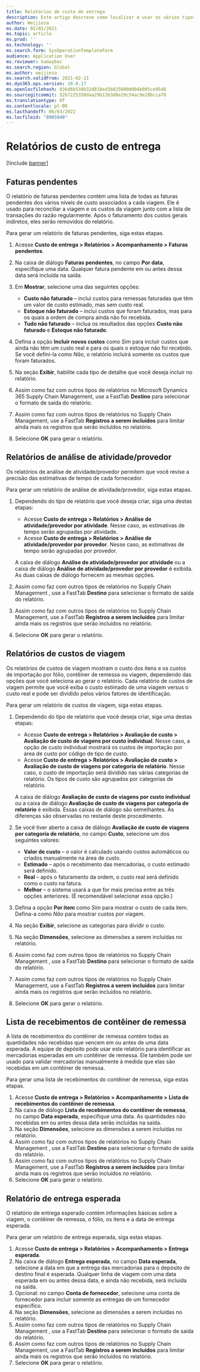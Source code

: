 ```yaml
---
title: Relatórios de custo de entrega
description: Este artigo descreve como localizar e usar os vários tipos de relatórios que estão disponíveis para o módulo de custo de entrega.
author: Weijiesa
ms.date: 02/01/2021
ms.topic: article
ms.prod: ''
ms.technology: ''
ms.search.form: SysOperationTemplateForm
audience: Application User
ms.reviewer: kamaybac
ms.search.region: Global
ms.author: weijiesa
ms.search.validFrom: 2021-02-21
ms.dyn365.ops.version: 10.0.17
ms.openlocfilehash: 836d6b538b32d818ed3b825000d004b005ce95d8
ms.sourcegitcommit: 52b7225350daa29b1263d8e29c54ac9e20bcca70
ms.translationtype: HT
ms.contentlocale: pt-BR
ms.lasthandoff: 06/03/2022
ms.locfileid: "8905940"
---
```

# <a name="landed-cost-reports"></a>Relatórios de custo de entrega

[!include [banner](../../includes/banner.md)]

## <a name="outstanding-invoices"></a>Faturas pendentes

O relatório de faturas pendentes contém uma lista de todas as faturas pendentes dos vários níveis de custo associados a cada viagem. Ele é usado para reconciliar a viagem e os custos da viagem junto com a lista de transações do razão regularmente. Após o faturamento dos custos gerais indiretos, eles serão removidos do relatório.

Para gerar um relatório de faturas pendentes, siga estas etapas.

1. Acesse **Custo de entrega \> Relatórios \> Acompanhamento \> Faturas pendentes**.
1. Na caixa de diálogo **Faturas pendentes**, no campo **Por data**, especifique uma data. Qualquer fatura pendente em ou antes dessa data será incluída na saída.
1. Em **Mostrar**, selecione uma das seguintes opções:

    - **Custo não faturado** – inclui custos para remessas faturadas que têm um valor de custo estimado, mas sem custo real.
    - **Estoque não faturado** – inclui custos que foram faturados, mas para os quais a ordem de compra ainda não foi recebida.
    - **Tudo não faturado** – inclua os resultados das opções **Custo não faturado** e **Estoque não faturado**.

1. Defina a opção **Incluir novos custos** como *Sim* para incluir custos que ainda não têm um custo real e para os quais o estoque não foi recebido. Se você defini-la como *Não*, o relatório incluirá somente os custos que foram faturados.
1. Na seção **Exibir**, habilite cada tipo de detalhe que você deseja incluir no relatório.
1. Assim como faz com outros tipos de relatórios no Microsoft Dynamics 365 Supply Chain Management, use a FastTab **Destino** para selecionar o formato de saída do relatório.
1. Assim como faz com outros tipos de relatórios no Supply Chain Management, use a FastTab **Registros a serem incluídos** para limitar ainda mais os registros que serão incluídos no relatório.
1. Selecione **OK** para gerar o relatório.

## <a name="activityprovider-analysis-reports"></a>Relatórios de análise de atividade/provedor

Os relatórios de análise de atividade/provedor permitem que você revise a precisão das estimativas de tempo de cada fornecedor.

Para gerar um relatório de análise de atividade/provedor, siga estas etapas.

1. Dependendo do tipo de relatório que você deseja criar, siga uma destas etapas:

    - Acesse **Custo de entrega \> Relatórios \> Análise de atividade/provedor por atividade**. Nesse caso, as estimativas de tempo serão agrupadas por atividade.
    - Acesse **Custo de entrega \> Relatórios \> Análise de atividade/provedor por provedor**. Nesse caso, as estimativas de tempo serão agrupadas por provedor.

    A caixa de diálogo **Análise de atividade/provedor por atividade** ou a caixa de diálogo **Análise de atividade/provedor por provedor** é exibida. As duas caixas de diálogo fornecem as mesmas opções.

1. Assim como faz com outros tipos de relatórios no Supply Chain Management , use a FastTab **Destino** para selecionar o formato de saída do relatório.
1. Assim como faz com outros tipos de relatórios no Supply Chain Management, use a FastTab **Registros a serem incluídos** para limitar ainda mais os registros que serão incluídos no relatório.
1. Selecione **OK** para gerar o relatório.

## <a name="voyage-costing-reports"></a>Relatórios de custos de viagem

Os relatórios de custos de viagem mostram o custo dos itens e os custos de importação por fólio, contêiner de remessa ou viagem, dependendo das opções que você seleciona ao gerar o relatório. Cada relatório de custos de viagem permite que você exiba o custo estimado de uma viagem versus o custo real e pode ser dividido pelos vários fatores de identificação.

Para gerar um relatório de custos de viagem, siga estas etapas.

1. Dependendo do tipo de relatório que você deseja criar, siga uma destas etapas:

    - Acesse **Custo de entrega \> Relatórios \> Avaliação de custo \> Avaliação de custo de viagens por custo individual**. Nesse caso, a opção de custo individual mostrará os custos de importação por área de custo por código de tipo de custo.
    - Acesse **Custo de entrega \> Relatórios \> Avaliação de custo \> Avaliação de custo de viagens por categoria de relatório**. Nesse caso, o custo de importação será dividido nas várias categorias de relatório. Os tipos de custo são agrupados por categorias de relatório.

    A caixa de diálogo **Avaliação de custo de viagens por custo individual** ou a caixa de diálogo **Avaliação de custo de viagens por categoria de relatório** é exibida. Essas caixas de diálogo são semelhantes. As diferenças são observadas no restante deste procedimento.

1. Se você tiver aberto a caixa de diálogo **Avaliação de custo de viagens por categoria de relatório**, no campo **Custo**, selecione um dos seguintes valores:

    - **Valor de custo** – o valor é calculado usando custos automáticos ou criados manualmente na área de custo.
    - **Estimado** – após o recebimento das mercadorias, o custo estimado será definido.
    - **Real** – após o faturamento da ordem, o custo real será definido como o custo na fatura.
    - **Melhor** – o sistema usará a que for mais precisa entre as três opções anteriores. (É recomendável selecionar essa opção.)

1. Defina a opção **Por item** como *Sim* para mostrar o custo de cada item. Defina-a como *Não* para mostrar custos por viagem.
1. Na seção **Exibir**, selecione as categorias para dividir o custo.
1. Na seção **Dimensões**, selecione as dimensões a serem incluídas no relatório.
1. Assim como faz com outros tipos de relatórios no Supply Chain Management , use a FastTab **Destino** para selecionar o formato de saída do relatório.
1. Assim como faz com outros tipos de relatórios no Supply Chain Management, use a FastTab **Registros a serem incluídos** para limitar ainda mais os registros que serão incluídos no relatório.
1. Selecione **OK** para gerar o relatório.

## <a name="shipping-container-receipts-list"></a>Lista de recebimentos de contêiner de remessa

A lista de recebimentos do contêiner de remessa contém todas as quantidades não recebidas que vencem em ou antes de uma data esperada. A equipe de depósito pode usar este relatório para identificar as mercadorias esperadas em um contêiner de remessa. Ele também pode ser usado para validar mercadorias manualmente à medida que elas são recebidas em um contêiner de remessa.

Para gerar uma lista de recebimentos do contêiner de remessa, siga estas etapas.

1. Acesse **Custo de entrega \> Relatórios \> Acompanhamento \> Lista de recebimentos do contêiner de remessa**.
1. Na caixa de diálogo **Lista de recebimentos do contêiner de remessa**, no campo **Data esperada**, especifique uma data. As quantidades não recebidas em ou antes dessa data serão incluídas na saída.
1. Na seção **Dimensões**, selecione as dimensões a serem incluídas no relatório.
1. Assim como faz com outros tipos de relatórios no Supply Chain Management , use a FastTab **Destino** para selecionar o formato de saída do relatório.
1. Assim como faz com outros tipos de relatórios no Supply Chain Management, use a FastTab **Registros a serem incluídos** para limitar ainda mais os registros que serão incluídos no relatório.
1. Selecione **OK** para gerar o relatório.

## <a name="expected-delivery-report"></a>Relatório de entrega esperada

O relatório de entrega esperado contém informações básicas sobre a viagem, o contêiner de remessa, o fólio, os itens e a data de entrega esperada.

Para gerar um relatório de entrega esperada, siga estas etapas.

1. Acesse **Custo de entrega \> Relatórios \> Acompanhamento \> Entrega esperada**.
1. Na caixa de diálogo **Entrega esperada**, no campo **Data esperada**, selecione a data em que a entrega das mercadorias para o depósito de destino final é esperada. Qualquer linha de viagem com uma data esperada em ou antes dessa data, e ainda não recebida, será incluída na saída.
1. Opcional: no campo **Conta de fornecedor**, selecione uma conta de fornecedor para incluir somente as entregas de um fornecedor específico.
1. Na seção **Dimensões**, selecione as dimensões a serem incluídas no relatório.
1. Assim como faz com outros tipos de relatórios no Supply Chain Management , use a FastTab **Destino** para selecionar o formato de saída do relatório.
1. Assim como faz com outros tipos de relatórios no Supply Chain Management, use a FastTab **Registros a serem incluídos** para limitar ainda mais os registros que serão incluídos no relatório.
1. Selecione **OK** para gerar o relatório.
